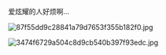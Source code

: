爱炫耀的人好烦啊...

![87f55dd9c28841a79d7653f355b182f0.jpg](https://wxlzmt.github.io/cdn1/ext/qw/groups/30118/87f55dd9c28841a79d7653f355b182f0.jpg)

![3474f6729a504c8d9cb540b397f93edc.jpg](https://wxlzmt.github.io/cdn1/ext/qw/groups/30118/3474f6729a504c8d9cb540b397f93edc.jpg)
